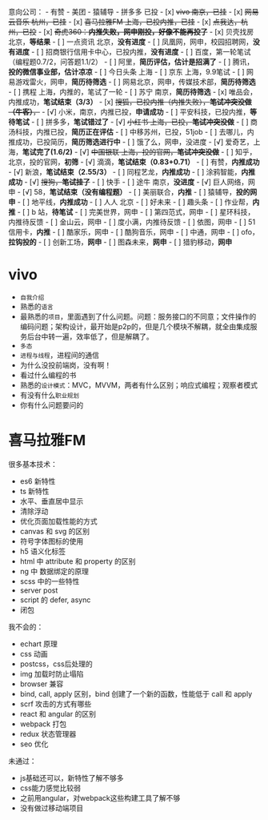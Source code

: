 意向公司：
    - 有赞
    - 美团
    - 猿辅导
    - 拼多多
已投
    - [x] ~~vivo 南京，已挂~~
    - [x] ~~网易云音乐 杭州，已挂~~
    - [x] ~~喜马拉雅FM 上海，已投内推，已挂~~
    - [x] ~~点我达，杭州，已投~~
    - [x] ~~奇虎360：**内推失败，网申刚投，好像不能再投了**~~
    - [x] 贝壳找房 北京，**等结果**
    - [ ] 一点资讯 北京，**没有进度**
    - [ ] 凤凰网，网申，校园招聘网，**没有进度**
    - [ ] 招商银行信用卡中心，已投内推，**没有进度**
    - [ ] 百度，第一轮笔试（编程题0.7/2，问答题1.1/2）
    - [ ] 阿里，**简历评估，估计是招满了**
    - [ ] 腾讯，**投的微信事业部，估计凉凉**
    - [ ] 今日头条 上海
    - [ ] 京东 上海，9.9笔试
    - [ ] 网易游戏雷火，网申，**简历待筛选**
    - [ ] 网易北京，网申，传媒技术部，**简历待筛选**
    - [ ] 携程 上海，内推的，笔试了一轮
    - [ ] 苏宁 南京，**简历待筛选**
    - [x] 唯品会，内推成功，**笔试结束（3/3）**
    - [x] ~~搜狐，已投内推（内推失败），**笔试冲突没做（牛客）**，~~
    - [√] 小米，南京，内推已投，**申请成功**
    - [ ] 平安科技，已投内推，**等待笔试**
    - [ ] 拼多多，**笔试错过了**
    - [√] ~~小红书 上海，已投，**笔试冲突没做**~~
    - [ ] 商汤科技，内推已投，**简历正在评估**
    - [ ] 中移苏州，已投，51job
    - [ ] 去哪儿，内推成功，已投简历，**简历筛选进行中**
    - [ ] 饿了么，网申，没进度
    - [√] 爱奇艺，上海，**笔试完了(1.6/2)**
    - [√] ~~中国银联 上海，投的官网，**笔试冲突没做**~~
    - [ ] 知乎，北京，投的官网，**初筛**
    - [√] 滴滴，**笔试结束（0.83+0.71）**
    - [ ] 有赞，**内推成功**
    - [√] 新浪，**笔试结束（2.55/3）**
    - [ ] 同程艺龙，**内推成功**
    - [ ] 涂鸦智能，**内推成功**
    - [√] ~~搜狗，**笔试挂了**~~
    - [ ] 快手
    - [ ] 途牛 南京，**没进度**
    - [√] 巨人网络，网申
    - [√] 58，**笔试结束（没有编程题）**
    - [ ] 美丽联合，**内推**
    - [ ] 猿辅导，**投的网申**
    - [ ] 地平线，**内推成功**
    - [ ] 人人 北京
    - [ ] 好未来
    - [ ] 趣头条
    - [ ] 作业帮，**内推**
    - [ ] b 站，**待笔试**
    - [ ] 完美世界，网申
    - [ ] 第四范式，网申
    - [ ] 星环科技，内推待反馈
    - [ ] 金山云，网申
    - [ ] 度小满，内推待反馈
    - [ ] 依图，网申
    - [ ] 51 信用卡，**内推**
    - [ ] 酷家乐，网申
    - [ ] 酷狗音乐，网申
    - [ ] 中通，网申
    - [ ] ofo，**拉钩投的**
    - [ ] 创新工场，**网申**
    - [ ] 图森未来，**网申**
    - [ ] 猎豹移动，**网申**

# vivo
- `自我介绍`
- 熟悉的`语言`
- 最熟悉的`项目`，里面遇到了什么问题。问题：服务接口的不同意；文件操作的编码问题；架构设计，最开始是p2p的，但是几个模块不解耦，就全由集成服务后台中转一遍，效率低了，但是解耦了。
- `多态`
- `进程与线程`，进程间的通信
- 为什么没投前端岗，没有啊！
- 看过什么编程的书
- 熟悉的`设计模式`：MVC，MVVM，两者有什么区别；响应式编程；观察者模式
- 有没有什么`职业规划`
- 你有什么问题要问的

# 喜马拉雅FM
很多基本技术：
- es6 新特性
- ts 新特性
- 水平、垂直居中显示
- 清除浮动
- 优化页面加载性能的方式
- canvas 和 svg 的区别
- 符号字体图标的使用
- h5 语义化标签
- html 中 attribute 和 property 的区别
- ng 中 数据绑定的原理
- scss 中的一些特性
- server post
- script 的 defer, async
- 闭包

我不会的：
- echart 原理
- css 动画
- postcss，css后处理的
- img 加载时防止塌陷
- browser 兼容
- bind, call, apply 区别，bind 创建了一个新的函数，性能低于 call 和 apply
- scrf 攻击的方式有哪些
- react 和 angular 的区别
- webpack 打包
- redux 状态管理器
- seo 优化

未通过：
- js基础还可以，新特性了解不够多
- css能力感觉比较弱
- 之前用angular，对webpack这些构建工具了解不够
- 没有做过移动端项目